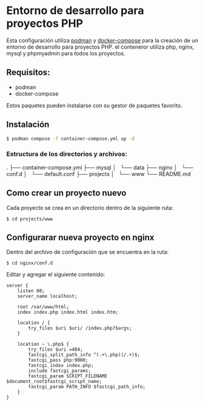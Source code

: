 # Entorno de desarrollo para proyectos PHP

Esta configuración utiliza [podman](https://podman.io/) y [docker-compose](https://docs.docker.com/compose/) para la creación de un entorno de desarrollo para proyectos PHP. el conteneror utiliza php, nginx, mysql y phpmyadmin para todos los proyectos.

## Requisitos:
- podman
- docker-compose

Estos paquetes pueden instalarse con su gestor de paquetes favorito.

## Instalación

```bash
$ podman compose -f container-compose.yml up -d
```

### Estructura de los directorios y archivos:
.
├── container-compose.yml
├── mysql
│   └── data
├── nginx
│   └── conf.d
│       └── default.conf
├── projects
│   └── www
└── README.md

## Como crear un proyecto nuevo

Cada proyecto se crea en un directorio dentro de la siguiente ruta:

```
$ cd projects/www
```

## Configurarar nueva proyecto en nginx

Dentro del archivo de configuración que se encuentra en la ruta:

```
$ cd nginx/conf.d
```

Editar y agregar el siguiente contenido:

```
server {
    listen 80;
    server_name localhost;

    root /var/www/html;
    index index.php index.html index.htm;

    location / {
        try_files $uri $uri/ /index.php?$args;
    }

    location ~ \.php$ {
        try_files $uri =404;
        fastcgi_split_path_info ^(.+\.php)(/.+)$;
        fastcgi_pass php:9000;
        fastcgi_index index.php;
        include fastcgi_params;
        fastcgi_param SCRIPT_FILENAME $document_root$fastcgi_script_name;
        fastcgi_param PATH_INFO $fastcgi_path_info;
    }
}
```
